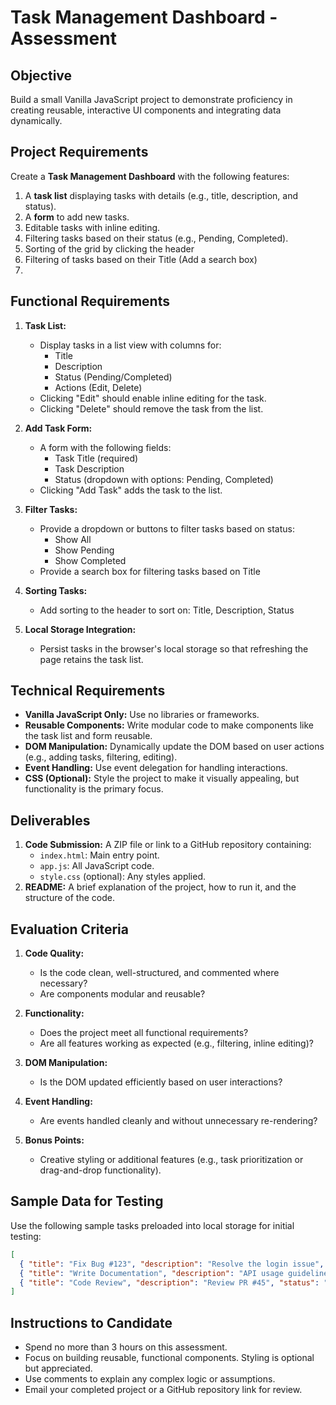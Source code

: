 # Task Management Dashboard - Assessment

## Objective
Build a small Vanilla JavaScript project to demonstrate proficiency in creating reusable, interactive UI components and integrating data dynamically.

## Project Requirements
Create a **Task Management Dashboard** with the following features:
1. A **task list** displaying tasks with details (e.g., title, description, and status).
2. A **form** to add new tasks.
3. Editable tasks with inline editing.
4. Filtering tasks based on their status (e.g., Pending, Completed).
5. Sorting of the grid by clicking the header
6. Filtering of tasks based on their Title (Add a search box)
7. 

## Functional Requirements
1. **Task List:**
   - Display tasks in a list view with columns for:
     - Title
     - Description
     - Status (Pending/Completed)
     - Actions (Edit, Delete)
   - Clicking "Edit" should enable inline editing for the task.
   - Clicking "Delete" should remove the task from the list.

2. **Add Task Form:**
   - A form with the following fields:
     - Task Title (required)
     - Task Description
     - Status (dropdown with options: Pending, Completed)
   - Clicking "Add Task" adds the task to the list.

3. **Filter Tasks:**
   - Provide a dropdown or buttons to filter tasks based on status:
     - Show All
     - Show Pending
     - Show Completed
   - Provide a search box for filtering tasks based on Title

4. **Sorting Tasks:**
   - Add sorting to the header to sort on: Title, Description, Status

5. **Local Storage Integration:**
   - Persist tasks in the browser's local storage so that refreshing the page retains the task list.

## Technical Requirements
- **Vanilla JavaScript Only:** Use no libraries or frameworks.
- **Reusable Components:** Write modular code to make components like the task list and form reusable.
- **DOM Manipulation:** Dynamically update the DOM based on user actions (e.g., adding tasks, filtering, editing).
- **Event Handling:** Use event delegation for handling interactions.
- **CSS (Optional):** Style the project to make it visually appealing, but functionality is the primary focus.

## Deliverables
1. **Code Submission:** A ZIP file or link to a GitHub repository containing:
   - `index.html`: Main entry point.
   - `app.js`: All JavaScript code.
   - `style.css` (optional): Any styles applied.
2. **README:** A brief explanation of the project, how to run it, and the structure of the code.

## Evaluation Criteria
1. **Code Quality:**
   - Is the code clean, well-structured, and commented where necessary?
   - Are components modular and reusable?

2. **Functionality:**
   - Does the project meet all functional requirements?
   - Are all features working as expected (e.g., filtering, inline editing)?

3. **DOM Manipulation:**
   - Is the DOM updated efficiently based on user interactions?

4. **Event Handling:**
   - Are events handled cleanly and without unnecessary re-rendering?

5. **Bonus Points:**
   - Creative styling or additional features (e.g., task prioritization or drag-and-drop functionality).

## Sample Data for Testing
Use the following sample tasks preloaded into local storage for initial testing:
```json
[
  { "title": "Fix Bug #123", "description": "Resolve the login issue", "status": "Pending" },
  { "title": "Write Documentation", "description": "API usage guidelines", "status": "Completed" },
  { "title": "Code Review", "description": "Review PR #45", "status": "Pending" }
]
```

## Instructions to Candidate
- Spend no more than 3 hours on this assessment.
- Focus on building reusable, functional components. Styling is optional but appreciated.
- Use comments to explain any complex logic or assumptions.
- Email your completed project or a GitHub repository link for review.
